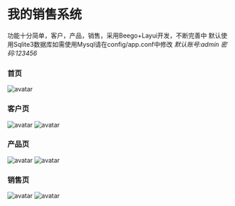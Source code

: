 # 我的销售系统
功能十分简单，客户，产品，销售，采用Beego+Layui开发，不断完善中
默认使用Sqlite3数据库如需使用Mysql请在config/app.conf中修改
*默认账号:admin 密码:123456*

### 首页
![avatar](https://github.com/aveyuan/MySales/blob/master/img/home.JPG)
### 客户页
![avatar](https://github.com/aveyuan/MySales/blob/master/img/client-01.JPG)
![avatar](https://github.com/aveyuan/MySales/blob/master/img/client-02.JPG)
### 产品页
![avatar](https://github.com/aveyuan/MySales/blob/master/img/produc-01.JPG)
![avatar](https://github.com/aveyuan/MySales/blob/master/img/produc-02.JPG)
### 销售页
![avatar](https://github.com/aveyuan/MySales/blob/master/img/sales-01.JPG)
![avatar](https://github.com/aveyuan/MySales/blob/master/img/sales-02.JPG)